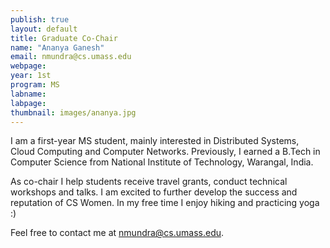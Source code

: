 ```yaml
---
publish: true
layout: default
title: Graduate Co-Chair
name: "Ananya Ganesh"
email: nmundra@cs.umass.edu 
webpage: 
year: 1st
program: MS
labname: 
labpage: 
thumbnail: images/ananya.jpg
---
```

I am a first-year MS student, mainly interested in Distributed Systems, Cloud Computing and Computer Networks. Previously, I earned a B.Tech in Computer Science from National Institute of Technology, Warangal, India. 

As co-chair I help students receive travel grants, conduct technical workshops and talks. I am excited to further develop the success and reputation of CS Women. In my free time I enjoy hiking and practicing yoga :)

Feel free to contact me at nmundra@cs.umass.edu.
